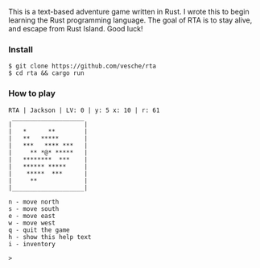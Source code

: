 This is a text-based adventure game written in Rust. I wrote this to begin learning the Rust programming language. The goal of RTA is to stay alive, and escape from Rust Island. Good luck!

### Install
```
$ git clone https://github.com/vesche/rta
$ cd rta && cargo run
```

### How to play
```
RTA | Jackson | LV: 0 | y: 5 x: 10 | r: 61
 ____________________ 
|                    |
|   *      **        |
|   **   *****       |
|   ***   **** ***   |
|     ** *@* *****   |
|   ********  ***    |
|   ****** *****     |
|    *****  ***      |
|     **             |
|____________________|

n - move north
s - move south
e - move east
w - move west
q - quit the game
h - show this help text
i - inventory

>
```